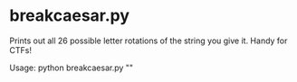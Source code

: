 # breakcaesar.py
Prints out all 26 possible letter rotations of the string you give it. Handy for CTFs!

Usage: python breakcaesar.py "<ciphertext>"
